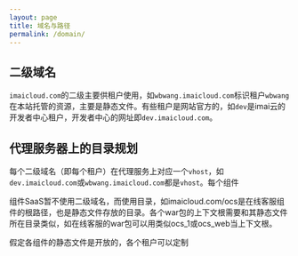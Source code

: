 ```yaml
---
layout: page
title: 域名与路径
permalink: /domain/
---
```

## 二级域名 ##
`imaicloud.com`的二级主要供租户使用，如`wbwang.imaicloud.com`标识租户`wbwang`在本站托管的资源，主要是静态文件。有些租户是网站官方的，如`dev`是imai云的开发者中心租户，开发者中心的网址即`dev.imaicloud.com`。

## 代理服务器上的目录规划 ##

每个二级域名（即每个租户）在代理服务上对应一个`vhost`，如`dev.imaicloud.com`或`wbwang.imaicloud.com`都是`vhost`。每个组件

组件SaaS暂不使用二级域名，而使用目录，如imaicloud.com/ocs是在线客服组件的根路径，也是静态文件存放的目录。各个war包的上下文根需要和其静态文件所在目录类似，如在线客服的war包可以用类似ocs_1或ocs_web当上下文根。

假定各组件的静态文件是开放的，各个租户可以定制


